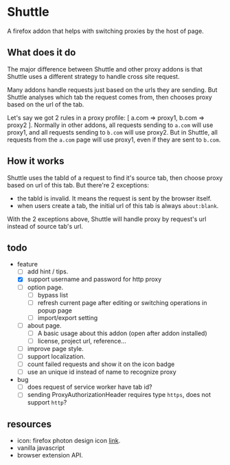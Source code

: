 # Shuttle

A firefox addon that helps with switching proxies by the host of page.

## What does it do

The major difference between Shuttle and other proxy addons is that Shuttle uses a different strategy to handle cross site request.

Many addons handle requests just based on the urls they are sending.
But Shuttle analyses which tab the request comes from, then chooses proxy based on the url of the tab.

Let's say we got 2 rules in a proxy profile: [ a.com => proxy1, b.com => proxy2 ].
Normally in other addons, all requests sending to `a.com` will use proxy1, and all requests sending to `b.com` will use proxy2.
But in Shuttle, all requests from the `a.com` page will use proxy1, even if they are sent to `b.com`.

## How it works

Shuttle uses the tabId of a request to find it's source tab, then choose proxy based on url of this tab.
But there're 2 exceptions:

- the tabId is invalid. It means the request is sent by the browser itself.
- when users create a tab, the initial url of this tab is always `about:blank`.

With the 2 exceptions above, Shuttle will handle proxy by request's url instead of source tab's url.

## todo

- feature
  - [ ] add hint / tips.
  - [x] support username and password for http proxy
  - [ ] option page.
    - [ ] bypass list
    - [ ] refresh current page after editing or switching operations in popup page
    - [ ] import/export setting
  - [ ] about page.
    - [ ] A basic usage about this addon (open after addon installed)
    - [ ] license, project url, reference...
  - [ ] improve page style.
  - [ ] support localization.
  - [ ] count failed requests and show it on the icon badge
  - [ ] use an unique id instead of name to recognize proxy

- bug
  - [ ] does request of service worker have tab id?
  - [ ] sending ProxyAuthorizationHeader requires type `https`, does not support `http`?

## resources

- icon: firefox photon design icon [link](https://design.firefox.com/icons/viewer/).
- vanilla javascript
- browser extension API.
